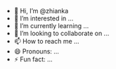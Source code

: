 - 👋 Hi, I’m @zhianka
- 👀 I’m interested in ...
- 🌱 I’m currently learning ...
- 💞️ I’m looking to collaborate on ...
- 📫 How to reach me ...
- 😄 Pronouns: ...
- ⚡ Fun fact: ...

<!---
zhianka/zhianka is a ✨ special ✨ repository because its `README.md` (this file) appears on your GitHub profile.
You can click the Preview link to take a look at your changes.
--->
